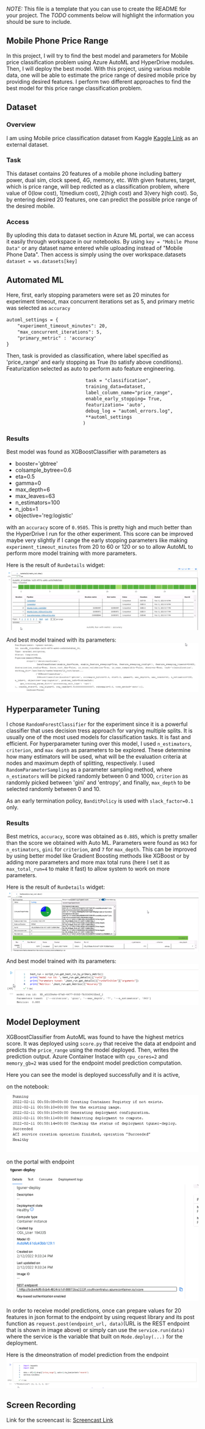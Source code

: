 *NOTE:* This file is a template that you can use to create the README for your project. The *TODO* comments below will highlight the information you should be sure to include.

## Mobile Phone Price Range

In this project, I will try to find the best model and parameters for Mobile price classification problem using Azure AutoML and HyperDrive modules. Then, I will deploy the best model. With this project, using various mobile data, one will be able to estimate the price range of desired mobile price by providing desired features. I perform two different approaches to find the best model for this price range classification problem. 

## Dataset

### Overview
I am using Mobile price classification dataset from Kaggle [Kaggle Link](https://www.kaggle.com/iabhishekofficial/mobile-price-classification) as an external dataset. 

### Task
This dataset contains 20 features of a mobile phone including battery power, dual sim, clock speed, 4G, memory, etc. With given features, target, which is price range, will bep redicted as a classification problem, where value of 0(low cost), 1(medium cost), 2(high cost) and 3(very high cost). So, by entering desired 20 features, one can predict the possible price range of the desired mobile.

### Access
By uploding this data to dataset section in Azure ML portal, we can access it easily through workspace in our notebooks. By using ```key = "Mobile Phone Data"``` or any dataset name entered while uploading instead of "Mobile Phone Data". Then access is simply using the over workspace.datasets ```dataset = ws.datasets[key]```

## Automated ML
Here, first, early stopping parameters were set as 20 minutes for experiment timeout, max concurrent iterations set as 5, and primary metric was selected as `accuracy`
```
automl_settings = {
    "experiment_timeout_minutes": 20,
    "max_concurrent_iterations": 5,
    "primary_metric" : 'accuracy'
}
```

Then, task is provided as classification, where label specified as 'price_range' and early stopping as True (to satisfy above conditions). Featurization selected as auto to perform auto feature engineering.

``` automl_config = AutoMLConfig(compute_target=compute_target,
                             task = "classification",
                             training_data=dataset,
                             label_column_name="price_range",   
                             enable_early_stopping= True,
                             featurization= 'auto',
                             debug_log = "automl_errors.log",
                             **automl_settings
                            )
```
### Results

Best model was found as XGBoostClassifier with parameters as 
* booster='gbtree'
* colsample_bytree=0.6
* eta=0.5
* gamma=0
* max_depth=6
* max_leaves=63
* n_estimators=100
* n_jobs=1
* objective='reg:logistic'

with an `accuracy` score of `0.9505`. This is pretty high and much better than the HyperDrive I run for the other experiment. This score can be improved maybe very slightly if I cange the early stopping parameters like making `experiment_timeout_minutes` from 20 to 60 or 120 or so to allow AutoML to perform more model training with more parameters. 

Here is the result of `RunDetails` widget:
![AutoML RunDetails](/Images/Image1.png)

And best model trained with its parameters:
![AutoML bestmodel](/Images/Image2.png)

## Hyperparameter Tuning

I chose `RandomForestClassifier` for the experiment since it is a powerful classifier that uses decision tress approach for varying multiple splits. It is usually one of the most used models for classification tasks. It is fast and efficient. For hyperparameter tuning over this model, I used `n_estimators`, `criterion`, and `max depth` as parameters to be explored. These determine how many estimators will be used, what will be the evaluation criteria at nodes and maximum depth of splitting, respectively. I used `RandomParameterSampling` as a parameter sampling method, where `n_estimators` will be picked randomly between 0 and 1000, `criterion` as randomly picked between 'gini' and 'entropy', and finally, `max_depth` to be selected randomly between 0 and 10. 

As an early termination policy, `BanditPolicy` is used with `slack_factor=0.1` only.

### Results

Best metrics, `accuracy`, score was obtained as `0.885`, which is pretty smaller than the score we obtained with Auto ML. Parameters were found as `963` for `n_estimators`, `gini` for `criterion`, and `7` for `max_depth`. This can be improved by using better model like Gradient Boosting methods like XGBoost or by adding more parameters and more max total runs (here I set it as `max_total_run=4` to make it fast) to allow system to work on more parameters.


Here is the result of `RunDetails` widget:
![Hyper RunDetails](/Images/Image3.png)

And best model trained with its parameters:
![Hyper bestmodel](/Images/Image4.png)

## Model Deployment

XGBoostClassifier from AutoML was found to have the highest metrics score. It was deployed using `score.py` that receive the data at endpoint and predicts the `price_range` using the model deployed. Then, writes the prediction output. Azure Container Instace with `cpu_cores=2` and `memory_gb=2` was used for the endpoint model prediction computation.

Here you can see the model is deployed successfully and it is active,

on the notebook:

![Deploy_not](/Images/Image5.png)

on the portal with endpoint
![Deploy_port](/Images/Image6.png)


In order to receive model predictions, once can prepare values for 20 features in json format to the endpoint by using request library and its post function as `request.post(endpoint_url, data)`(URL is the REST endpoint that is shown in image above) or simply can use the `service.run(data)` where the service is the variable that built on `Mode.deploy(...)` for the deployment.

Here is the dmeonstration of model prediction from the endpoint
![endpoint](/Images/Image7.png)

## Screen Recording
Link for the screencast is:
[Screencast Link](https://drive.google.com/file/d/1AAN5ZHg8FthHB9wemlWKFrHnQIKJlbBW/view?usp=sharing)

